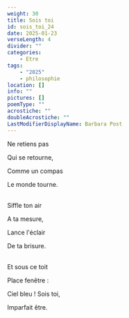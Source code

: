 ```yaml
---
weight: 30
title: Sois toi
id: sois_toi_24
date: 2025-01-23
verseLength: 4
divider: ""
categories:
    - Etre
tags:
    - "2025"
    - philosophie
location: []
info: ""
pictures: []
poemType: ""
acrostiche: ""
doubleAcrostiche: ""
LastModifierDisplayName: Barbara Post
---
```

Ne retiens pas

Qui se retourne,

Comme un compas

Le monde tourne.

 \
Siffle ton air

A ta mesure,

Lance l'éclair

De ta brisure.

 \
Et sous ce toit

Place fenêtre :

Ciel bleu ! Sois toi,

Imparfait être.
